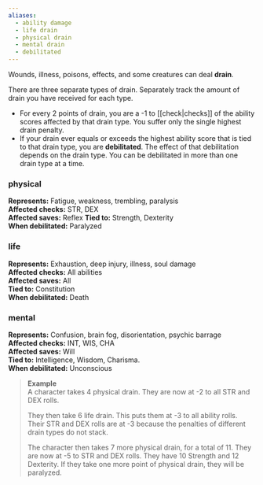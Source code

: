 ```yaml
---
aliases:
  - ability damage
  - life drain
  - physical drain
  - mental drain
  - debilitated
---
```

Wounds, illness, poisons, effects, and some creatures can deal **drain**.

There are three separate types of drain. Separately track the amount of drain you have received for each type. 

* For every 2 points of drain, you are a -1 to [[check|checks]] of the ability scores affected by that drain type.  You suffer only the single highest drain penalty.
* If your drain ever equals or exceeds the highest ability score that is tied to that drain type, you are **debilitated**.  The effect of that debilitation depends on the drain type.  You can be debilitated in more than one drain type at a time.

### physical

**Represents:** Fatigue, weakness, trembling, paralysis  
**Affected checks:** STR, DEX  
**Affected saves:** Reflex
**Tied to:** Strength, Dexterity  
**When debilitated:** Paralyzed  

### life

**Represents:** Exhaustion, deep injury, illness, soul damage  
**Affected checks:** All abilities  
**Affected saves:** All  
**Tied to:** Constitution  
**When debilitated:** Death  

### mental

**Represents:** Confusion, brain fog, disorientation, psychic barrage  
**Affected checks:** INT, WIS, CHA  
**Affected saves:** Will  
**Tied to:** Intelligence, Wisdom, Charisma.  
**When debilitated:** Unconscious  


> **Example**  
> A character takes 4 physical drain. They are now at -2 to all STR and DEX rolls. 
> 
> They then take 6 life drain. This puts them at -3 to all ability rolls. Their STR and DEX rolls are at -3 because the penalties of different drain types do not stack. 
> 
> The character then takes 7 more physical drain, for a total of 11.  They are now at -5 to STR and DEX rolls. They have 10 Strength and 12 Dexterity.  If they take one more point of physical drain, they will be paralyzed.

